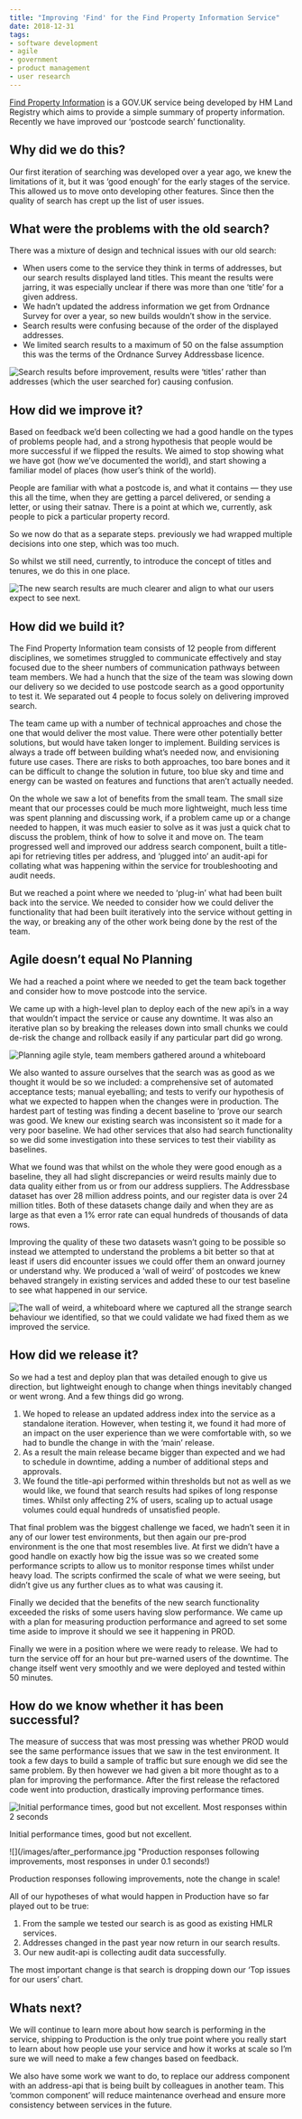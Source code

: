 ```yaml
---
title: "Improving 'Find' for the Find Property Information Service"
date: 2018-12-31
tags:
- software development
- agile
- government
- product management
- user research
---
```

[Find Property Information](https://search-property-information.service.gov.uk/) is a GOV.UK service being developed by HM Land Registry which aims to provide a simple summary of property information. Recently we have improved our ‘postcode search’ functionality.

## Why did we do this?

Our first iteration of searching was developed over a year ago, we knew the limitations of it, but it was ‘good enough’ for the early stages of the service. This allowed us to move onto developing other features. Since then the quality of search has crept up the list of user issues.

## What were the problems with the old search?

There was a mixture of design and technical issues with our old search:

- When users come to the service they think in terms of addresses, but our search results displayed land titles. This meant the results were jarring, it was especially unclear if there was more than one ‘title’ for a given address.
- We hadn’t updated the address information we get from Ordnance Survey for over a year, so new builds wouldn’t show in the service.
- Search results were confusing because of the order of the displayed addresses.
- We limited search results to a maximum of 50 on the false assumption this was the terms of the Ordnance Survey Addressbase licence.

![](/images/search_results_before.jpg "Search results before improvement, results were ‘titles’ rather than addresses (which the user searched for) causing confusion.")

## How did we improve it?

Based on feedback we’d been collecting we had a good handle on the types of problems people had, and a strong hypothesis that people would be more successful if we flipped the results. We aimed to stop showing what we have got (how we’ve documented the world), and start showing a familiar model of places (how user’s think of the world).

People are familiar with what a postcode is, and what it contains — they use this all the time, when they are getting a parcel delivered, or sending a letter, or using their satnav.
There is a point at which we, currently, ask people to pick a particular property record.

So we now do that as a separate steps. previously we had wrapped multiple decisions into one step, which was too much.

So whilst we still need, currently, to introduce the concept of titles and tenures, we do this in one place.

![](/images/search_results_after.jpg "The new search results are much clearer and align to what our users expect to see next.")

## How did we build it?

The Find Property Information team consists of 12 people from different disciplines, we sometimes struggled to communicate effectively and stay focused due to the sheer numbers of communication pathways between team members. We had a hunch that the size of the team was slowing down our delivery so we decided to use postcode search as a good opportunity to test it. We separated out 4 people to focus solely on delivering improved search.

The team came up with a number of technical approaches and chose the one that would deliver the most value. There were other potentially better solutions, but would have taken longer to implement. Building services is always a trade off between building what’s needed now, and envisioning future use cases. There are risks to both approaches, too bare bones and it can be difficult to change the solution in future, too blue sky and time and energy can be wasted on features and functions that aren’t actually needed.

On the whole we saw a lot of benefits from the small team. The small size meant that our processes could be much more lightweight, much less time was spent planning and discussing work, if a problem came up or a change needed to happen, it was much easier to solve as it was just a quick chat to discuss the problem, think of how to solve it and move on.
The team progressed well and improved our address search component, built a title-api for retrieving titles per address, and ‘plugged into’ an audit-api for collating what was happening within the service for troubleshooting and audit needs.

But we reached a point where we needed to ‘plug-in’ what had been built back into the service. We needed to consider how we could deliver the functionality that had been built iteratively into the service without getting in the way, or breaking any of the other work being done by the rest of the team.

## Agile doesn’t equal No Planning

We had a reached a point where we needed to get the team back together and consider how to move postcode into the service.

We came up with a high-level plan to deploy each of the new api’s in a way that wouldn’t impact the service or cause any downtime. It was also an iterative plan so by breaking the releases down into small chunks we could de-risk the change and rollback easily if any particular part did go wrong.

![](/images/whiteboarding.jpg "Planning agile style, team members gathered around a whiteboard")

We also wanted to assure ourselves that the search was as good as we thought it would be so we included: a comprehensive set of automated acceptance tests; manual eyeballing; and tests to verify our hypothesis of what we expected to happen when the changes were in production.
The hardest part of testing was finding a decent baseline to ‘prove our search was good. We knew our existing search was inconsistent so it made for a very poor baseline. We had other services that also had search functionality so we did some investigation into these services to test their viability as baselines.

What we found was that whilst on the whole they were good enough as a baseline, they all had slight discrepancies or weird results mainly due to data quality either from us or from our address suppliers. The Addressbase dataset has over 28 million address points, and our register data is over 24 million titles. Both of these datasets change daily and when they are as large as that even a 1% error rate can equal hundreds of thousands of data rows.

Improving the quality of these two datasets wasn’t going to be possible so instead we attempted to understand the problems a bit better so that at least if users did encounter issues we could offer them an onward journey or understand why. We produced a ‘wall of weird’ of postcodes we knew behaved strangely in existing services and added these to our test baseline to see what happened in our service.

![](/images/wall_of_weird.jpg "The wall of weird, a whiteboard where we captured all the strange search behaviour we identified, so that we could validate we had fixed them as we improved the service.")

## How did we release it?

So we had a test and deploy plan that was detailed enough to give us direction, but lightweight enough to change when things inevitably changed or went wrong. And a few things did go wrong.

1. We hoped to release an updated address index into the service as a standalone iteration. However, when testing it, we found it had more of an impact on the user experience than we were comfortable with, so we had to bundle the change in with the ‘main’ release.
2. As a result the main release became bigger than expected and we had to schedule in downtime, adding a number of additional steps and approvals.
3. We found the title-api performed within thresholds but not as well as we would like, we found that search results had spikes of long response times. Whilst only affecting 2% of users, scaling up to actual usage volumes could equal hundreds of unsatisfied people.

That final problem was the biggest challenge we faced, we hadn’t seen it in any of our lower test environments, but then again our pre-prod environment is the one that most resembles live. At first we didn’t have a good handle on exactly how big the issue was so we created some performance scripts to allow us to monitor response times whilst under heavy load. The scripts confirmed the scale of what we were seeing, but didn’t give us any further clues as to what was causing it.

Finally we decided that the benefits of the new search functionality exceeded the risks of some users having slow performance. We came up with a plan for measuring production performance and agreed to set some time aside to improve it should we see it happening in PROD.

Finally we were in a position where we were ready to release. We had to turn the service off for an hour but pre-warned users of the downtime. The change itself went very smoothly and we were deployed and tested within 50 minutes.

## How do we know whether it has been successful?

The measure of success that was most pressing was whether PROD would see the same performance issues that we saw in the test environment. It took a few days to build a sample of traffic but sure enough we did see the same problem. By then however we had given a bit more thought as to a plan for improving the performance. After the first release the refactored code went into production, drastically improving performance times.

![](/images/before_performance.jpg "Initial performance times, good but not excellent. Most responses within 2 seconds")

Initial performance times, good but not excellent.

![](/images/after_performance.jpg "Production responses following improvements, most responses in under 0.1 seconds!)

Production responses following improvements, note the change in scale!

All of our hypotheses of what would happen in Production have so far played out to be true:

1. From the sample we tested our search is as good as existing HMLR services.
2. Addresses changed in the past year now return in our search results.
3. Our new audit-api is collecting audit data successfully.

The most important change is that search is dropping down our ‘Top issues for our users’ chart.

## Whats next?

We will continue to learn more about how search is performing in the service, shipping to Production is the only true point where you really start to learn about how people use your service and how it works at scale so I’m sure we will need to make a few changes based on feedback.

We also have some work we want to do, to replace our address component with an address-api that is being built by colleagues in another team. This ‘common component’ will reduce maintenance overhead and ensure more consistency between services in the future.